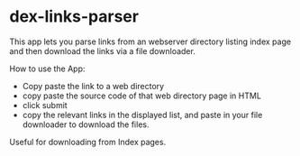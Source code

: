 # dex-links-parser
This app lets you parse links from an webserver directory listing index page and then download the links via a file downloader.

How to use the App:

* Copy paste the link to a web directory 
* copy paste the source code of that web directory page in HTML
* click submit
* copy the relevant links in the displayed list, and paste in your file downloader to download the files.


Useful for downloading from Index pages.
